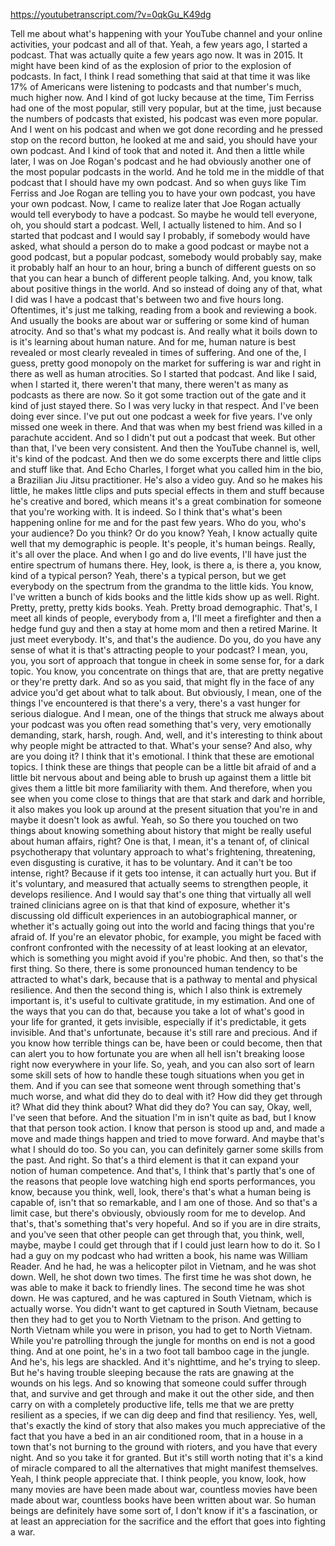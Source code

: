 https://youtubetranscript.com/?v=0qkGu_K49dg

 Tell me about what's happening with your YouTube channel and your online activities, your podcast and all of that. Yeah, a few years ago, I started a podcast. That was actually quite a few years ago now. It was in 2015. It might have been kind of as the explosion of prior to the explosion of podcasts. In fact, I think I read something that said at that time it was like 17% of Americans were listening to podcasts and that number's much, much higher now. And I kind of got lucky because at the time, Tim Ferriss had one of the most popular, still very popular, but at the time, just because the numbers of podcasts that existed, his podcast was even more popular. And I went on his podcast and when we got done recording and he pressed stop on the record button, he looked at me and said, you should have your own podcast. And I kind of took that and noted it. And then a little while later, I was on Joe Rogan's podcast and he had obviously another one of the most popular podcasts in the world. And he told me in the middle of that podcast that I should have my own podcast. And so when guys like Tim Ferriss and Joe Rogan are telling you to have your own podcast, you have your own podcast. Now, I came to realize later that Joe Rogan actually would tell everybody to have a podcast. So maybe he would tell everyone, oh, you should start a podcast. Well, I actually listened to him. And so I started that podcast and I would say I probably, if somebody would have asked, what should a person do to make a good podcast or maybe not a good podcast, but a popular podcast, somebody would probably say, make it probably half an hour to an hour, bring a bunch of different guests on so that you can hear a bunch of different people talking. And, you know, talk about positive things in the world. And so instead of doing any of that, what I did was I have a podcast that's between two and five hours long. Oftentimes, it's just me talking, reading from a book and reviewing a book. And usually the books are about war or suffering or some kind of human atrocity. And so that's what my podcast is. And really what it boils down to is it's learning about human nature. And for me, human nature is best revealed or most clearly revealed in times of suffering. And one of the, I guess, pretty good monopoly on the market for suffering is war and right in there as well as human atrocities. So I started that podcast. And like I said, when I started it, there weren't that many, there weren't as many as podcasts as there are now. So it got some traction out of the gate and it kind of just stayed there. So I was very lucky in that respect. And I've been doing ever since. I've put out one podcast a week for five years. I've only missed one week in there. And that was when my best friend was killed in a parachute accident. And so I didn't put out a podcast that week. But other than that, I've been very consistent. And then the YouTube channel is, well, it's kind of the podcast. And then we do some excerpts there and little clips and stuff like that. And Echo Charles, I forget what you called him in the bio, a Brazilian Jiu Jitsu practitioner. He's also a video guy. And so he makes his little, he makes little clips and puts special effects in them and stuff because he's creative and bored, which means it's a great combination for someone that you're working with. It is indeed. So I think that's what's been happening online for me and for the past few years. Who do you, who's your audience? Do you think? Or do you know? Yeah, I know actually quite well that my demographic is people. It's people, it's human beings. Really, it's all over the place. And when I go and do live events, I'll have just the entire spectrum of humans there. Hey, look, is there a, is there a, you know, kind of a typical person? Yeah, there's a typical person, but we get everybody on the spectrum from the grandma to the little kids. You know, I've written a bunch of kids books and the little kids show up as well. Right. Pretty, pretty, pretty kids books. Yeah. Pretty broad demographic. That's, I meet all kinds of people, everybody from a, I'll meet a firefighter and then a hedge fund guy and then a stay at home mom and then a retired Marine. It just meet everybody. It's, and that's the audience. Do you, do you have any sense of what it is that's attracting people to your podcast? I mean, you, you, you sort of approach that tongue in cheek in some sense for, for a dark topic. You know, you concentrate on things that are, that are pretty negative or they're pretty dark. And so as you said, that might fly in the face of any advice you'd get about what to talk about. But obviously, I mean, one of the things I've encountered is that there's a very, there's a vast hunger for serious dialogue. And I mean, one of the things that struck me always about your podcast was you often read something that's very, very emotionally demanding, stark, harsh, rough. And, well, and it's interesting to think about why people might be attracted to that. What's your sense? And also, why are you doing it? I think that it's emotional. I think that these are emotional topics. I think these are things that people can be a little bit afraid of and a little bit nervous about and being able to brush up against them a little bit gives them a little bit more familiarity with them. And therefore, when you see when you come close to things that are that stark and dark and horrible, it also makes you look up around at the present situation that you're in and maybe it doesn't look as awful. Yeah, so So there you touched on two things about knowing something about history that might be really useful about human affairs, right? One is that, I mean, it's a tenant of, of clinical psychotherapy that voluntary approach to what's frightening, threatening, even disgusting is curative, it has to be voluntary. And it can't be too intense, right? Because if it gets too intense, it can actually hurt you. But if it's voluntary, and measured that actually seems to strengthen people, it develops resilience. And I would say that's one thing that virtually all well trained clinicians agree on is that that kind of exposure, whether it's discussing old difficult experiences in an autobiographical manner, or whether it's actually going out into the world and facing things that you're afraid of. If you're an elevator phobic, for example, you might be faced with confront confronted with the necessity of at least looking at an elevator, which is something you might avoid if you're phobic. And then, so that's the first thing. So there, there is some pronounced human tendency to be attracted to what's dark, because that is a pathway to mental and physical resilience. And then the second thing is, which I also think is extremely important is, it's useful to cultivate gratitude, in my estimation. And one of the ways that you can do that, because you take a lot of what's good in your life for granted, it gets invisible, especially if it's predictable, it gets invisible. And that's unfortunate, because it's still rare and precious. And if you know how terrible things can be, have been or could become, then that can alert you to how fortunate you are when all hell isn't breaking loose right now everywhere in your life. So, yeah, and you can also sort of learn some skill sets of how to handle these tough situations when you get in them. And if you can see that someone went through something that's much worse, and what did they do to deal with it? How did they get through it? What did they think about? What did they do? You can say, Okay, well, I've seen that before. And the situation I'm in isn't quite as bad, but I know that that person took action. I know that person is stood up and, and made a move and made things happen and tried to move forward. And maybe that's what I should do too. So you can, you can definitely garner some skills from the past. And right. So that's a third element is that it can expand your notion of human competence. And that's, I think that's partly that's one of the reasons that people love watching high end sports performances, you know, because you think, well, look, there's that's what a human being is capable of, isn't that so remarkable, and I am one of those. And so that's a limit case, but there's obviously, obviously room for me to develop. And that's, that's something that's very hopeful. And so if you are in dire straits, and you've seen that other people can get through that, you think, well, maybe, maybe I could get through that if I could just learn how to do it. So I had a guy on my podcast who had written a book, his name was William Reader. And he had, he was a helicopter pilot in Vietnam, and he was shot down. Well, he shot down two times. The first time he was shot down, he was able to make it back to friendly lines. The second time he was shot down. He was captured, and he was captured in South Vietnam, which is actually worse. You didn't want to get captured in South Vietnam, because then they had to get you to North Vietnam to the prison. And getting to North Vietnam while you were in prison, you had to get to North Vietnam. While you're patrolling through the jungle for months on end is not a good thing. And at one point, he's in a two foot tall bamboo cage in the jungle. And he's, his legs are shackled. And it's nighttime, and he's trying to sleep. But he's having trouble sleeping because the rats are gnawing at the wounds on his legs. And so knowing that someone could suffer through that, and survive and get through and make it out the other side, and then carry on with a completely productive life, tells me that we are pretty resilient as a species, if we can dig deep and find that resiliency. Yes, well, that's exactly the kind of story that also makes you much appreciative of the fact that you have a bed in an air conditioned room, that in a house in a town that's not burning to the ground with rioters, and you have that every night. And so you take it for granted. But it's still worth noting that it's a kind of miracle compared to all the alternatives that might manifest themselves. Yeah, I think people appreciate that. I think people, you know, look, how many movies are have been made about war, countless movies have been made about war, countless books have been written about war. So human beings are definitely have some sort of, I don't know if it's a fascination, or at least an appreciation for the sacrifice and the effort that goes into fighting a war.